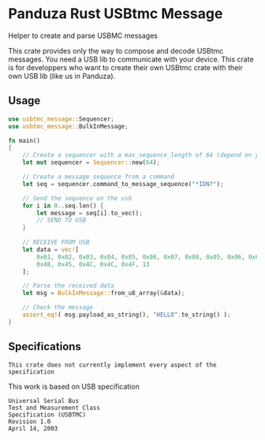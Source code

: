 # Panduza Rust USBtmc Message

Helper to create and parse USBMC messages

This crate provides only the way to compose and decode USBtmc messages.
You need a USB lib to communicate with your device.
This crate is for developpers who want to create their own USBtmc crate with their own USB lib (like us in Panduza).


## Usage

```rust
use usbtmc_message::Sequencer;
use usbtmc_message::BulkInMessage;

fn main()
{
    // Create a sequencer with a max_sequence_length of 64 (depend on your device)
    let mut sequencer = Sequencer::new(64);

    // Create a message sequence from a command
    let seq = sequencer.command_to_message_sequence("*IDN?");

    // Send the sequence on the usb
    for i in 0..seq.len() {
        let message = seq[i].to_vec();
        // SEND TO USB
    }
    
    // RECEIVE FROM USB
    let data = vec![
        0x01, 0x02, 0x03, 0x04, 0x05, 0x06, 0x07, 0x08, 0x05, 0x06, 0x07, 0x08,
        0x48, 0x45, 0x4C, 0x4C, 0x4F, 13
    ];

    // Parse the received data
    let msg = BulkInMessage::from_u8_array(&data);

    // Check the message
    assert_eq!( msg.payload_as_string(), "HELLO".to_string() );
}
```

## Specifications

`This crate does not currently implement every aspect of the specification`

This work is based on USB specification

```
Universal Serial Bus
Test and Measurement Class
Specification (USBTMC)
Revision 1.0
April 14, 2003 
```
